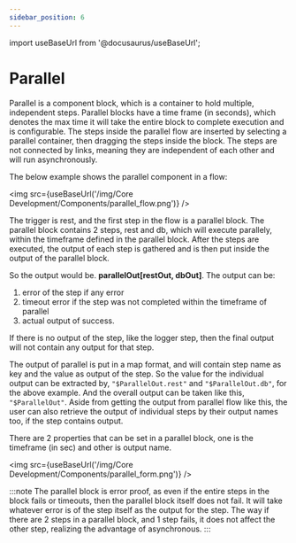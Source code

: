 ```yaml
---
sidebar_position: 6
---
```


import useBaseUrl from '@docusaurus/useBaseUrl';

# Parallel

Parallel is a component block, which is a container to hold multiple, independent steps. Parallel blocks have a time frame (in seconds), which denotes the max time it will take the entire block to complete execution and is configurable. The steps inside the parallel flow are inserted by selecting a parallel container, then dragging the steps inside the block. The steps are not connected by links, meaning they are independent of each other and will run asynchronously.

The below example shows the parallel component in a flow:

<img src={useBaseUrl('/img/Core Development/Components/parallel_flow.png')} />

The trigger is rest, and the first step in the flow is a parallel block. The parallel block contains 2 steps, rest and db, which will execute parallely, within the timeframe defined in the parallel block. After the steps are executed, the output of each step is gathered and is then put inside the output of the parallel block.

So the output would be. **parallelOut[restOut, dbOut]**. The output can be: 
1. error of the step if any error
2. timeout error if the step was not completed within the timeframe of parallel
3. actual output of success. 

If there is no output of the step, like the logger step, then the final output will not contain any output for that step.

The output of parallel is put in a map format, and will contain step name as key and the value as output of the step. So the value for the individual output can be extracted by, `"$ParallelOut.rest"` and `"$ParallelOut.db"`, for the above example. And the overall output can be taken like this, `"$ParallelOut"`. Aside from getting the output from parallel flow like this, the user can also retrieve the output of individual steps by their output names too, if the step contains output.

There are 2 properties that can be set in a parallel block, one is the timeframe (in sec) and other is output name.

<img src={useBaseUrl('/img/Core Development/Components/parallel_form.png')} />

:::note
The parallel block is error proof, as even if the entire steps in the block fails or timeouts, then the parallel block itself does not fail. It will take whatever error is of the step itself as the output for the step. The way if there are 2 steps in a parallel block, and 1 step fails, it does not affect the other step, realizing the advantage of asynchronous.
:::